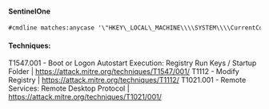 #### SentinelOne
```
#cmdline matches:anycase '\"HKEY\_LOCAL\_MACHINE\\\\SYSTEM\\\\CurrentControlSet\\\\Control\\\\Terminal Server\"' OR cmdScript.content matches:anycase '\"HKEY\_LOCAL\_MACHINE\\\\SYSTEM\\\\CurrentControlSet\\\\Control\\\\Terminal Server\"' OR registry.value matches:anycase '\"HKEY\_LOCAL\_MACHINE\\\\SYSTEM\\\\CurrentControlSet\\\\Control\\\\Terminal Server\"'
```

#### Techniques:
T1547.001 - Boot or Logon Autostart Execution: Registry Run Keys / Startup Folder | https://attack.mitre.org/techniques/T1547/001/
T1112 - Modify Registry | https://attack.mitre.org/techniques/T1112/
T1021.001 - Remote Services: Remote Desktop Protocol | https://attack.mitre.org/techniques/T1021/001/
